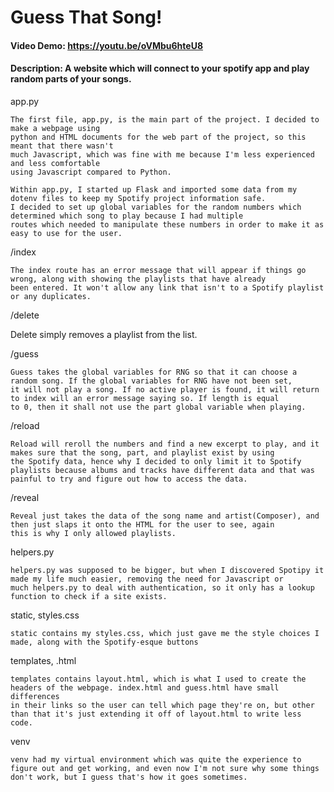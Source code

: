 # Guess That Song!
#### Video Demo:  <https://youtu.be/oVMbu6hteU8>
#### Description: A website which will connect to your spotify app and play random parts of your songs.

app.py

    The first file, app.py, is the main part of the project. I decided to make a webpage using
    python and HTML documents for the web part of the project, so this meant that there wasn't
    much Javascript, which was fine with me because I'm less experienced and less comfortable
    using Javascript compared to Python.

    Within app.py, I started up Flask and imported some data from my dotenv files to keep my Spotify project information safe.
    I decided to set up global variables for the random numbers which determined which song to play because I had multiple
    routes which needed to manipulate these numbers in order to make it as easy to use for the user.

/index

    The index route has an error message that will appear if things go wrong, along with showing the playlists that have already
    been entered. It won't allow any link that isn't to a Spotify playlist or any duplicates.

/delete

   Delete simply removes a playlist from the list.

/guess

    Guess takes the global variables for RNG so that it can choose a random song. If the global variables for RNG have not been set,
    it will not play a song. If no active player is found, it will return to index will an error message saying so. If length is equal
    to 0, then it shall not use the part global variable when playing.

/reload

    Reload will reroll the numbers and find a new excerpt to play, and it makes sure that the song, part, and playlist exist by using
    the Spotify data, hence why I decided to only limit it to Spotify playlists because albums and tracks have different data and that was
    painful to try and figure out how to access the data.

/reveal  

    Reveal just takes the data of the song name and artist(Composer), and then just slaps it onto the HTML for the user to see, again
    this is why I only allowed playlists.

helpers.py

    helpers.py was supposed to be bigger, but when I discovered Spotipy it made my life much easier, removing the need for Javascript or
    much helpers.py to deal with authentication, so it only has a lookup function to check if a site exists.

static, styles.css

    static contains my styles.css, which just gave me the style choices I made, along with the Spotify-esque buttons

templates, .html

    templates contains layout.html, which is what I used to create the headers of the webpage. index.html and guess.html have small differences
    in their links so the user can tell which page they're on, but other than that it's just extending it off of layout.html to write less code.

venv

    venv had my virtual environment which was quite the experience to figure out and get working, and even now I'm not sure why some things
    don't work, but I guess that's how it goes sometimes.
